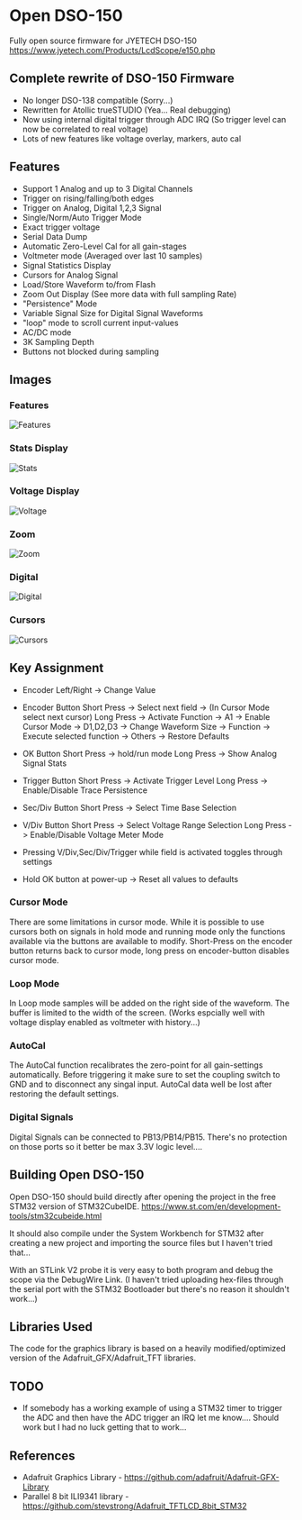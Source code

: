 # Open DSO-150

Fully open source firmware for JYETECH DSO-150
https://www.jyetech.com/Products/LcdScope/e150.php

## Complete rewrite of DSO-150 Firmware
- No longer DSO-138 compatible (Sorry...)
- Rewritten for Atollic trueSTUDIO (Yea... Real debugging)
- Now using internal digital trigger through ADC IRQ (So trigger level can now be correlated to real voltage)
- Lots of new features like voltage overlay, markers, auto cal

## Features
- Support 1 Analog and up to 3 Digital Channels
- Trigger on rising/falling/both edges
- Trigger on Analog, Digital 1,2,3 Signal
- Single/Norm/Auto Trigger Mode
- Exact trigger voltage
- Serial Data Dump
- Automatic Zero-Level Cal for all gain-stages
- Voltmeter mode (Averaged over last 10 samples)
- Signal Statistics Display
- Cursors for Analog Signal
- Load/Store Waveform to/from Flash
- Zoom Out Display (See more data with full sampling Rate)
- "Persistence" Mode
- Variable Signal Size for Digital Signal Waveforms
- "loop" mode to scroll current input-values
- AC/DC mode
- 3K Sampling Depth
- Buttons not blocked during sampling

## Images

### Features
![Features](/Pics/features.JPG)

### Stats Display
![Stats](/Pics/stats.JPG)

### Voltage Display
![Voltage](/Pics/voltage.JPG)

### Zoom
![Zoom](/Pics/zoom.JPG)

### Digital
![Digital](/Pics/digital.JPG)

### Cursors
![Cursors](/Pics/cursors.JPG)

## Key Assignment
- Encoder Left/Right -> Change Value

- Encoder Button
  Short Press -> Select next field
              -> (In Cursor Mode select next cursor)
  Long Press -> Activate Function
     -> A1 -> Enable Cursor Mode
	 -> D1,D2,D3 -> Change Waveform Size
	 -> Function -> Execute selected function
	 -> Others -> Restore Defaults

- OK Button
  Short Press -> hold/run mode
  Long Press -> Show Analog Signal Stats
  
 - Trigger Button
   Short Press -> Activate Trigger Level
   Long Press -> Enable/Disable Trace Persistence

- Sec/Div Button
  Short Press -> Select Time Base Selection

- V/Div Button
  Short Press -> Select Voltage Range Selection
  Long Press -> Enable/Disable Voltage Meter Mode

- Pressing V/Div,Sec/Div/Trigger while field is activated toggles through settings
- Hold OK button at power-up -> Reset all values to defaults

### Cursor Mode
There are some limitations in cursor mode. While it is possible to use cursors both on signals in hold mode and running mode only the functions available via the buttons are available to modify.
Short-Press on the encoder button returns back to cursor mode, long press on encoder-button disables cursor mode. 

### Loop Mode
In Loop mode samples will be added on the right side of the waveform. The buffer is limited to the width of the screen. (Works espcially well with voltage display enabled as voltmeter with history...)

### AutoCal
The AutoCal function recalibrates the zero-point for all gain-settings automatically. Before triggering it make sure to set the coupling switch to GND and to disconnect any singal input.
AutoCal data well be lost after restoring the default settings.

### Digital Signals
Digital Signals can be connected to PB13/PB14/PB15. There's no protection on those ports so it better be max 3.3V logic level....

## Building Open DSO-150
Open DSO-150 should build directly after opening the project in the free STM32 version of STM32CubeIDE.
https://www.st.com/en/development-tools/stm32cubeide.html

It should also compile under the System Workbench for STM32 after creating a new project and importing the source files but I haven't tried that...

With an STLink V2 probe it is very easy to both program and debug the scope via the DebugWire Link.
(I haven't tried uploading hex-files through the serial port with the STM32 Bootloader but there's no reason it shouldn't work...)

## Libraries Used
The code for the graphics library is based on a heavily modified/optimized version of the Adafruit_GFX/Adafruit_TFT libraries. 	

## TODO
- If somebody has a working example of using a STM32 timer to trigger the ADC and then have the ADC trigger an IRQ let me know.... Should work but I had no luck getting that to work...

## References
- Adafruit Graphics Library - https://github.com/adafruit/Adafruit-GFX-Library
- Parallel 8 bit ILI9341 library - https://github.com/stevstrong/Adafruit_TFTLCD_8bit_STM32

 


 
 
